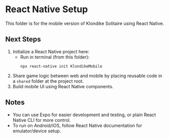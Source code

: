 # React Native Setup

This folder is for the mobile version of Klondike Solitaire using React Native.

## Next Steps
1. Initialize a React Native project here:
   - Run in terminal (from this folder):
     ```
     npx react-native init KlondikeMobile
     ```
2. Share game logic between web and mobile by placing reusable code in a `shared` folder at the project root.
3. Build mobile UI using React Native components.

## Notes
- You can use Expo for easier development and testing, or plain React Native CLI for more control.
- To run on Android/iOS, follow React Native documentation for emulator/device setup.
